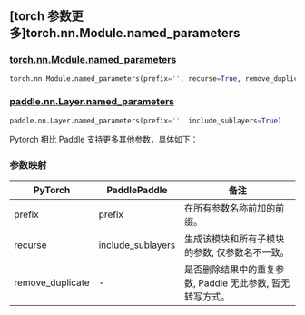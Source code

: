 ## [torch 参数更多]torch.nn.Module.named_parameters

### [torch.nn.Module.named_parameters](https://pytorch.org/docs/stable/generated/torch.nn.Module.html?highlight=torch+nn+module+named_parameters#torch.nn.Module.named_parameters)

```python
torch.nn.Module.named_parameters(prefix='', recurse=True, remove_duplicate=True)
```

### [paddle.nn.Layer.named_parameters](https://www.paddlepaddle.org.cn/documentation/docs/zh/api/paddle/nn/Layer_cn.html#named-parameters-prefix-include-sublayers-true)

```python
paddle.nn.Layer.named_parameters(prefix='', include_sublayers=True)
```

Pytorch 相比 Paddle 支持更多其他参数，具体如下：

### 参数映射

| PyTorch        | PaddlePaddle | 备注                                                          |
| -------------- | ------------ | ------------------------------------------------------------- |
| prefix   | prefix  | 在所有参数名称前加的前缀。                                            |
| recurse   | include_sublayers  | 生成该模块和所有子模块的参数, 仅参数名不一致。                                            |
| remove_duplicate   | -    | 是否删除结果中的重复参数, Paddle 无此参数, 暂无转写方式。                                        |
